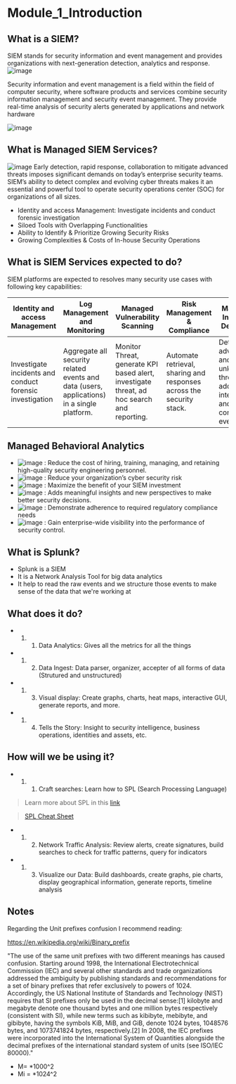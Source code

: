 # Module_1_Introduction

## What is a SIEM?
SIEM stands for security information and event management and provides organizations with next-generation detection, analytics and response.
![image](https://info.varonis.com/hubfs/Imported_Blog_Media/siem-capabilities-1.png?hsLang=en)

Security information and event management is a field within the field of computer security, where software products and services combine security information management and security event management. They provide real-time analysis of security alerts generated by applications and network hardware

![image](https://www.precisely.com/app/uploads/2019/11/SIEM-Graphic_2020-800x432.png)

## What is Managed SIEM Services?
![image](https://www.crestdatasys.com/wp-content/uploads/2021/06/Security-Information-and-Event-Mgmt.-SIEM.png)
Early detection, rapid response, collaboration to mitigate advanced threats imposes significant demands on today’s enterprise security teams. SIEM’s ability to detect complex and evolving cyber threats makes it an essential and powerful tool to operate security operations center (SOC) for organizations of all sizes.
- Identity and access Management: Investigate incidents and conduct forensic investigation
- Siloed Tools with Overlapping Functionalities
- Ability to Identify & Prioritize Growing Security Risks
- Growing Complexities & Costs of In-house Security Operations

## What is SIEM Services expected to do?
SIEM platforms are expected to resolves many security use cases with following key capabilities:

| Identity and access Management  | Log Management and Monitoring | Managed Vulnerability Scanning | Risk Management & Compliance | Managed Intrusion Detection |
| ------------- | ------------- | ------------- | ------------- | ------------- |
| Investigate incidents and conduct forensic investigation  | Aggregate all security related events and data (users, applications) in a single platform.  | Monitor Threat, generate KPI based alert, investigate threat, ad hoc search and reporting. | Automate retrieval, sharing and responses across the security stack. | Detect advanced and unknown threats, add threat intelligence and context to events. |

## Managed Behavioral Analytics
- ![image](https://www.crestdatasys.com/wp-content/uploads/elementor/thumbs/Icons_Page-04_AWS-p8dj84clg7lt789vczpyirjupw5uvgu7zz1nrxrnam.png) : Reduce the cost of hiring, training, managing, and retaining high-quality security engineering personnel.
- ![image](https://www.crestdatasys.com/wp-content/uploads/elementor/thumbs/Icons_Page-04b_Configuration-Management-p8dj891seds8ta31ljr3d8d5otioxycvomb36bkofi.png) : Reduce your organization’s cyber security risk
- ![image](https://www.crestdatasys.com/wp-content/uploads/elementor/thumbs/Icons_Page-03_Managed-SIEM-Services-p8dj84clg7lt789vczpyirjupw5uvgu7zz1nrxrnam.png) : Maximize the benefit of your SIEM investment
- ![image](https://www.crestdatasys.com/wp-content/uploads/elementor/thumbs/Icons_Page-02_Security-Data-Analytics-p8dj83er9dkivmb8ihbby9se4iahnrqhnue6ant1gu.png) : Adds meaningful insights and new perspectives to make better security decisions.
- ![image](https://www.crestdatasys.com/wp-content/uploads/elementor/thumbs/Icons_Page-04a_Platform-Migration-p8dj883y7jqyho4er1cgsqlp3fnbq995chnlp1m2lq.png) : Demonstrate adherence to required regulatory compliance needs
- ![image](https://www.crestdatasys.com/wp-content/uploads/elementor/thumbs/Icons_Page-04b_AWS-p8dj891seds8ta31ljr3d8d5otioxycvomb36bkofi.png) : Gain enterprise-wide visibility into the performance of security control.

## What is Splunk?
- Splunk is a SIEM
- It is a Network Analysis Tool for big data analytics 
- It help to read the raw events and we structure those events to make sense of the data that we're working at

## What does it do?
- 1. 1. Data Analytics: Gives all the metrics for all the things 
- 1. 2. Data Ingest: Data parser, organizer, accepter of all forms of data (Strutured and unstructured)
- 1. 3. Visual display: Create graphs, charts, heat maps, interactive GUI, generate reports, and more.
- 1. 4. Tells the Story: Insight to security intelligence, business operations, identities and assets, etc. 

## How will we be using it?
- 1. 1. Craft searches: Learn how to SPL (Search Processing Language)
> Learn more about SPL in this [link](https://www.tutorialspoint.com/splunk/splunk_search_language.htm)

> [SPL Cheat Sheet](https://www.splunk.com/pdfs/solution-guides/splunk-quick-reference-guide.pdf)

- 1. 2. Network Traffic Analysis: Review alerts, create signatures, build searches to check for traffic patterns, query for indicators
- 1. 3. Visualize our Data: Build dashboards, create graphs, pie charts, display geographical information, generate reports, timeline analysis

## Notes
Regarding the Unit prefixes confusion I recommend reading:

https://en.wikipedia.org/wiki/Binary_prefix

"The use of the same unit prefixes with two different meanings has caused confusion. Starting around 1998, the International Electrotechnical Commission (IEC) and several other standards and trade organizations addressed the ambiguity by publishing standards and recommendations for a set of binary prefixes that refer exclusively to powers of 1024. Accordingly, the US National Institute of Standards and Technology (NIST) requires that SI prefixes only be used in the decimal sense:[1] kilobyte and megabyte denote one thousand bytes and one million bytes respectively (consistent with SI), while new terms such as kibibyte, mebibyte, and gibibyte, having the symbols KiB, MiB, and GiB, denote 1024 bytes, 1048576 bytes, and 1073741824 bytes, respectively.[2] In 2008, the IEC prefixes were incorporated into the International System of Quantities alongside the decimal prefixes of the international standard system of units (see ISO/IEC 80000)."

- M= *1000^2
- Mi = *1024^2